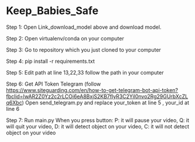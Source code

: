 # Keep_Babies_Safe

Step 1: Open Link_download_model above and download model.

Step 2: Open virtualenv/conda on your computer

Step 3: Go to repository which you just cloned to your computer

Step 4: pip install -r requirements.txt

Step 5: Edit path at line 13,22,33 follow the path in your computer

Step 6: Get API Token Telegram (follow https://www.siteguarding.com/en/how-to-get-telegram-bot-api-token?fbclid=IwAR2Z0Yz2c2rLCOi6eA8BxjS2KB7flyR3C2Yil0nvo2Rg29GUrbXcZLq6Xbc)
        Open send_telegram.py and replace your_token at line 5 , your_id at line 6

Step 7: Run main.py
    When you press button:
     P: it will pause your video,
     Q: it will quit your video,
     D: it will detect object on your video,
     C: it will not detect object on your video
    
